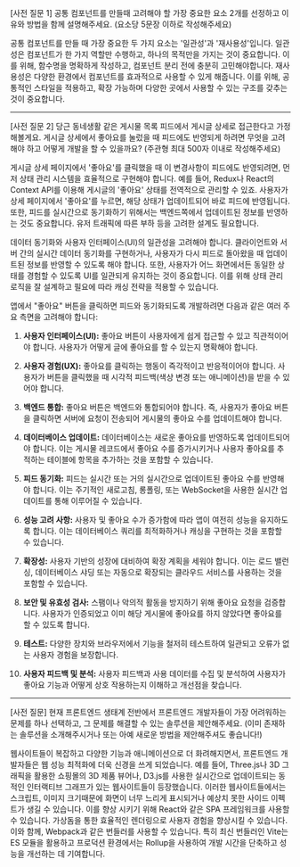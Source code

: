 [사전 질문 1] 공통 컴포넌트를 만들때 고려해야 할 가장 중요한 요소 2개를 선정하고 이유와 방법을 함께 설명해주세요. (요소당 5문장 이하로 작성해주세요)

공통 컴포넌트를 만들 때 가장 중요한 두 가지 요소는 '일관성'과 '재사용성'입니다. 일관성은 컴포넌트가 한 가지 역할만 수행하고, 하나의 목적만을 가지는 것이 중요합니다. 이를 위해, 함수명을 명확하게 작성하고, 컴포넌트 분리 전에 충분히 고민해야합니다. 재사용성은 다양한 환경에서 컴포넌트를 효과적으로 사용할 수 있게 해줍니다. 이를 위해, 공통적인 스타일을 적용하고, 확장 가능하며 다양한 곳에서 사용할 수 있는 구조를 갖추는 것이 중요합니다.

----
[사전 질문 2] 당근 동네생활 같은 게시물 목록 피드에서 게시글 상세로 접근한다고 가정해볼게요. 게시글 상세에서 좋아요를 눌렀을 때 피드에도 반영되게 하려면 무엇을 고려해야 하고 어떻게 개발을 할 수 있을까요? (주관형 최대 500자 이내로 작성해주세요)

게시글 상세 페이지에서 '좋아요'를 클릭했을 때 이 변경사항이 피드에도 반영되려면, 먼저 상태 관리 시스템을 효율적으로 구현해야 합니다. 예를 들어, Redux나 React의 Context API를 이용해 게시글의 '좋아요' 상태를 전역적으로 관리할 수 있죠. 사용자가 상세 페이지에서 '좋아요'를 누르면, 해당 상태가 업데이트되어 바로 피드에 반영됩니다. 또한, 피드를 실시간으로 동기화하기 위해서는 백엔드쪽에서 업데이트된 정보를 반영하는 것도 중요합니다. 유저 트래픽에 따른 부하 등을 고려한 설계도 필요합니다.




데이터 동기화와 사용자 인터페이스(UI)의 일관성을 고려해야 합니다. 클라이언트와 서버 간의 실시간 데이터 동기화를 구현하거나, 사용자가 다시 피드로 돌아왔을 때 업데이트된 정보를 반영할 수 있도록 해야 합니다. 또한, 사용자가 어느 화면에서든 동일한 상태를 경험할 수 있도록 UI를 일관되게 유지하는 것이 중요합니다. 이를 위해 상태 관리 로직을 잘 설계하고 필요에 따라 캐싱 전략을 적용할 수 있습니다.

앱에서 "좋아요" 버튼을 클릭하면 피드와 동기화되도록 개발하려면 다음과 같은 여러 주요 측면을 고려해야 합니다:

1. **사용자 인터페이스(UI):** 좋아요 버튼이 사용자에게 쉽게 접근할 수 있고 직관적이어야 합니다. 사용자가 어떻게 글에 좋아요를 할 수 있는지 명확해야 합니다.

2. **사용자 경험(UX):** 좋아요를 클릭하는 행동이 즉각적이고 반응적이어야 합니다. 사용자가 버튼을 클릭했을 때 시각적 피드백(색상 변경 또는 애니메이션)을 받을 수 있어야 합니다.

3. **백엔드 통합:** 좋아요 버튼은 백엔드와 통합되어야 합니다. 즉, 사용자가 좋아요 버튼을 클릭하면 서버에 요청이 전송되어 게시물의 좋아요 수를 업데이트해야 합니다.

4. **데이터베이스 업데이트:** 데이터베이스는 새로운 좋아요를 반영하도록 업데이트되어야 합니다. 이는 게시물 레코드에서 좋아요 수를 증가시키거나 사용자 좋아요를 추적하는 테이블에 항목을 추가하는 것을 포함할 수 있습니다.

5. **피드 동기화:** 피드는 실시간 또는 거의 실시간으로 업데이트된 좋아요 수를 반영해야 합니다. 이는 주기적인 새로고침, 롱폴링, 또는 WebSocket을 사용한 실시간 업데이트를 통해 이루어질 수 있습니다.

6. **성능 고려 사항:** 사용자 및 좋아요 수가 증가함에 따라 앱이 여전히 성능을 유지하도록 합니다. 이는 데이터베이스 쿼리를 최적화하거나 캐싱을 구현하는 것을 포함할 수 있습니다.

7. **확장성:** 사용자 기반의 성장에 대비하여 확장 계획을 세워야 합니다. 이는 로드 밸런싱, 데이터베이스 샤딩 또는 자동으로 확장되는 클라우드 서비스를 사용하는 것을 포함할 수 있습니다.

8. **보안 및 유효성 검사:** 스팸이나 악의적 활동을 방지하기 위해 좋아요 요청을 검증합니다. 사용자가 인증되었고 이미 해당 게시물에 좋아요를 하지 않았다면 좋아요를 할 수 있도록 합니다.

9. **테스트:** 다양한 장치와 브라우저에서 기능을 철저히 테스트하여 일관되고 오류가 없는 사용자 경험을 보장합니다.

10. **사용자 피드백 및 분석:** 사용자 피드백과 사용 데이터를 수집 및 분석하여 사용자가 좋아요 기능과 어떻게 상호 작용하는지 이해하고 개선점을 찾습니다.


---

[사전 질문] 현재 프론트엔드 생태계 전반에서 프론트엔드 개발자들이 가장 어려워하는 문제를 하나 선택하고, 그 문제를 해결할 수 있는 솔루션을 제안해주세요. (이미 존재하는 솔루션을 소개해주시거나 또는 아예 새로운 방법을 제안해주셔도 좋습니다!)

웹사이트들이 복잡하고 다양한 기능과 애니메이션으로 더 화려해지면서, 프론트엔드 개발자들은 웹 성능 최적화에 더욱 신경을 쓰게 되었습니다. 예를 들어, Three.js나 3D 그래픽을 활용한 쇼핑몰의 3D 제품 뷰어나, D3.js를 사용한 실시간으로 업데이트되는 동적인 인터랙티브 그래프가 있는 웹사이트들이 등장했습니다. 이러한 웹사이트들에서는 스크립트, 이미지 크기때문에 화면이 너무 느리게 표시되거나 예상치 못한 사이드 이펙트가 생길 수 있습니다. 이를 향상 시키기 위해 React와 같은 SPA 프레임워크를 사용할 수 있습니다. 가상돔을 통한 효율적인 렌더링으로 사용자 경험을 향상시킬 수 있습니다. 이와 함께, Webpack과 같은 번들러를 사용할 수 있습니다. 특히 최신 번들러인 Vite는 ES 모듈을 활용하고 프로덕션 환경에서는 Rollup을 사용하여 개발 시간을 단축하고 성능을 개선하는 데 기여합니다. 